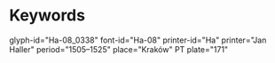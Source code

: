 # Keywords
glyph-id="Ha-08_0338"
font-id="Ha-08"
printer-id="Ha"
printer="Jan Haller"
period="1505–1525"
place="Kraków"
PT plate="171"
